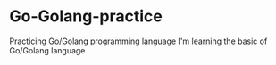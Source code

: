 # Go-Golang-practice
Practicing Go/Golang programming language
I'm learning the basic of Go/Golang language
